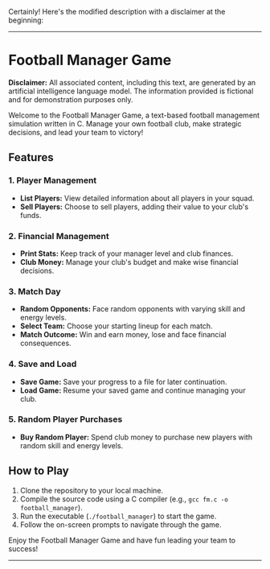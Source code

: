 Certainly! Here's the modified description with a disclaimer at the beginning:

---

# Football Manager Game

**Disclaimer:** All associated content, including this text, are generated by an artificial intelligence language model. The information provided is fictional and for demonstration purposes only.

Welcome to the Football Manager Game, a text-based football management simulation written in C. Manage your own football club, make strategic decisions, and lead your team to victory!

## Features

### 1. Player Management
- **List Players:** View detailed information about all players in your squad.
- **Sell Players:** Choose to sell players, adding their value to your club's funds.

### 2. Financial Management
- **Print Stats:** Keep track of your manager level and club finances.
- **Club Money:** Manage your club's budget and make wise financial decisions.

### 3. Match Day
- **Random Opponents:** Face random opponents with varying skill and energy levels.
- **Select Team:** Choose your starting lineup for each match.
- **Match Outcome:** Win and earn money, lose and face financial consequences.

### 4. Save and Load
- **Save Game:** Save your progress to a file for later continuation.
- **Load Game:** Resume your saved game and continue managing your club.

### 5. Random Player Purchases
- **Buy Random Player:** Spend club money to purchase new players with random skill and energy levels.

## How to Play

1. Clone the repository to your local machine.
2. Compile the source code using a C compiler (e.g., `gcc fm.c -o football_manager`).
3. Run the executable (`./football_manager`) to start the game.
4. Follow the on-screen prompts to navigate through the game.

Enjoy the Football Manager Game and have fun leading your team to success!

---
